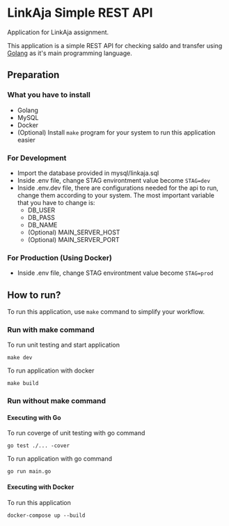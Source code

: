 # LinkAja Simple REST API

Application for LinkAja assignment.

This application is a simple REST API for checking saldo and transfer using [Golang](https://golang.org/) as it's main programming language.


## Preparation

### What you have to install
* Golang
* MySQL
* Docker
* (Optional) Install `make` program for your system to run this application easier

### For Development

* Import the database provided in mysql/linkaja.sql
* Inside .env file, change STAG environtment value become `STAG=dev`
* Inside .env.dev file, there are configurations needed for the api to run, change them according to your system. The most important variable that you have to change is:
    - DB_USER
    - DB_PASS
    - DB_NAME
    - (Optional) MAIN_SERVER_HOST
    - (Optional) MAIN_SERVER_PORT

### For Production (Using Docker)

* Inside .env file, change STAG environtment value become `STAG=prod`

## How to run?
To run this application, use `make` command to simplify your workflow.

### Run with make command

To run unit testing and start application

```
make dev
```

To run application with docker

```
make build
```

### Run without make command

#### Executing with Go

To run coverge of unit testing with go command

```
go test ./... -cover
```

To run application with go command

```
go run main.go
```

#### Executing with Docker

To run this application 

```
docker-compose up --build
```


